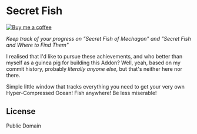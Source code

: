 # Secret Fish

[![Buy me a coffee](https://img.shields.io/badge/help%20out-Buy%20me%20a%20coffee-81b3a0)](https://www.buymeacoffee.com/waldenpond)

*Keep track of your progress on "Secret Fish of Mechagon" and "Secret Fish and Where to Find Them"*

I realised that I'd like to pursue these achievements, and who better than myself as a guinea pig for building this Addon? Well, yeah, based on my commit history, probably *literally anyone else*, but that's neither here nor there.

Simple little window that tracks everything you need to get your very own Hyper-Compressed Ocean! Fish anywhere! Be less miserable!

## License

Public Domain
